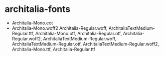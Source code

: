 # architalia-fonts

* Architalia-Mono.eot
* Architalia-Mono.woff2 Architalia-Regular.woff,  ArchitaliaTextMedium-Regular.ttf, Architalia-Mono.otf,  Architalia-Regular.otf,  Architalia-Regular.woff2, ArchitaliaTextMedium-Regular.woff, ArchitaliaTextMedium-Regular.otf,  ArchitaliaTextMedium-Regular.woff2, Architalia-Mono.ttf,  Architalia-Regular.ttf
